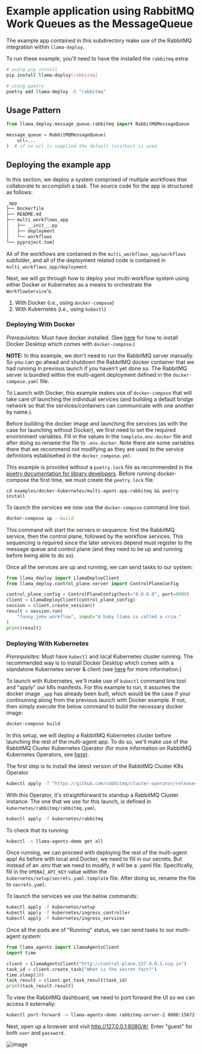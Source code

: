 # Example application using RabbitMQ Work Queues as the MessageQueue

The example app contained in this subdirectory make use of the RabbitMQ integration
within `llama-deploy`.

To run these example, you'll need to have the installed the `rabbitmq` extra:

```sh
# using pip install
pip install llama-deploy[rabbitmq]

# using poetry
poetry add llama-deploy -E "rabbitmq"
```

## Usage Pattern

```python
from llama_deploy.message_queue.rabbitmq import RabbitMQMessageQueue

message_queue = RabbitMQMessageQueue(
    url=...
)  # if no url is supplied the default localhost is used
```

## Deploying the example app

In this section, we deploy a system comprised of multiple workflows that collaborate
to accomplish a task. The source code for the app is structured as follows:

```sh
_app
├── Dockerfile
├── README.md
├── multi_workflows_app
│   ├── __init__.py
│   ├── deployment
│   └── workflows
└── pyproject.toml
```

All of the workflows are contained in the `multi_workflows_app/workflows`
subfolder, and all of the deployment related code is contained in `multi_workflows_app/deployment`.

Next, we will go through how to deploy your multi-workflow system using either
Docker or Kubernetes as a means to orchestrate the `WorkflowService`'s.

1. With Docker (i.e., using `docker-compose`)
2. With Kubernetes (i.e., using `kubectl`)

### Deploying With Docker

_Prerequisites_: Must have docker installed. (See
[here](https://docs.docker.com/get-docker/) for how to install Docker Desktop
which comes with `docker-compose`.)

**NOTE:** In this example, we don't need to run the RabbitMQ server manually. So you
can go ahead and shutdown the RabbitMQ docker container that we had running in
previous launch if you haven't yet done so. The RabbitMQ server is bundled within
the multi-agent deployment defined in the `docker-compose.yaml` file.

To Launch with Docker, this example makes use of `docker-compose` that will take
care of launching the individual services (and building a default bridge network
so that the services/containers can communicate with one another by name.).

Before building the docker image and launching the services (as with the case
for launching without Docker), we first need to set the required environment
variables. Fill in the values in the `template.env.docker` file and after doing so rename
the file to `.env.docker`. Note there are some variables there that we recommend
not modifying as they are used to the service definitions establisehed in the
`docker_compose.yml`.

This example is provided without a `poetry.lock` file as recommended in the
[poetry documentation for library developers](https://python-poetry.org/docs/basic-usage/#as-a-library-developer).
Before running docker-compose the first time, we must create the `poetry.lock`
file.

`cd examples/docker-kubernetes/multi-agent-app-rabbitmq && poetry install`

To launch the services we now use the `docker-compose` command line tool.

```sh
docker-compose up --build
```

This command will start the servers in sequence: first the RabbitMQ service,
then the control plane, followed by the workflow services. This sequencing is required since the later services depend must register to the message queue and control plane (and they need to be up and running before being able to do so).

Once all the services are up and running, we can send tasks to our system:

```python
from llama_deploy import LlamaDeployClient
from llama_deploy.control_plane.server import ControlPlaneConfig

control_plane_config = ControlPlaneConfig(host="0.0.0.0", port=8000)
client = LlamaDeployClient(control_plane_config)
session = client.create_session()
result = session.run(
    "funny_joke_workflow", input="A baby llama is called a cria."
)
print(result)
```

### Deploying With Kubernetes

_Prerequisites_: Must have `kubectl` and local Kubernetes cluster running. The
recommended way is to install Docker Desktop which comes with a standalone
Kubernetes server & client (see
[here](https://docs.docker.com/desktop/kubernetes/) for more information.)

To launch with Kubernetes, we'll make use of `kubectl` command line tool and
"apply" our k8s manifests. For this example to run, it assumes the docker image
`_app` has already been built, which would be the case if your
continuining along from the previous launch with Docker example. If not, then
simply execute the below command to build the necessary docker image:

```sh
docker-compose build
```

In this setup, we will deploy a RabbitMQ Kubernetes cluster before launching the
rest of the multi-agent app. To do so, we'll make use of the RabbitMQ Cluster
Kubernetes Operator (for more information on RabbitMQ Kubernetes Operators, see
[here](https://www.rabbitmq.com/kubernetes/operator/operator-overview)).

The first step is to install the latest version of the RabbitMQ Cluster K8s
Operator

```sh
kubectl apply -f "https://github.com/rabbitmq/cluster-operator/releases/latest/download/cluster-operator.yml"
```

With this Operator, it's straightforward to standup a RabbitMQ Cluster instance.
The one that we use for this launch, is defined in `kubernetes/rabbitmq/rabbitmq.yaml`.

```sh
kubectl apply -f kubernetes/rabbitmq
```

To check that its running:

```sh
kubectl -n llama-agents-demo get all
```

Once running, we can proceed with deploying the rest of the multi-agent app! As before with local and Docker, we need to fill in our secrets. But instead of
an .env that we need to modify, it will be a .yaml file. Specifically, fill in
the `OPENAI_API_KEY` value within the `kubernetes/setup/secrets.yaml.template`
file. After doing so, rename the file to `secrets.yaml`.

To launch the services we use the below commands:

```sh
kubectl apply -f kubernetes/setup
kubectl apply -f kubernetes/ingress_controller
kubectl apply -f kubernetes/ingress_services
```

Once all the pods are of "Running" status, we can send tasks to our multi-agent
system:

```python
from llama_agents import LlamaAgentsClient
import time

client = LlamaAgentsClient("http://control-plane.127.0.0.1.nip.io")
task_id = client.create_task("What is the secret fact?")
time.sleep(10)
task_result = client.get_task_result(task_id)
print(task_result.result)
```

To view the RabbitMQ dashboard, we need to port forward the UI so we can access
it externally:

```sh
kubectl port-forward -n llama-agents-demo rabbitmq-server-2 8080:15672
```

Next, open up a browser and visit http://127.0.0.1:8080/#/. Enter "guest" for
both `user` and `password`.

![image](https://github.com/run-llama/llama-agents/assets/92402603/59a5278e-a80a-42d5-b49d-5c9708bc2d8f)

